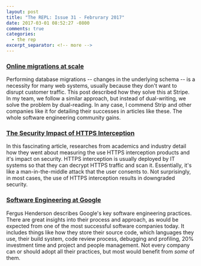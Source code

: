 ```yaml
---
layout: post
title: "The REPL: Issue 31 - Februrary 2017"
date: 2017-03-01 08:52:27 -0800
comments: true
categories:
  - the rep
excerpt_separator: <!-- more -->
---
```


### [Online migrations at scale][migrations]

Performing database migrations -- changes in the underlying schema -- is a necessity for many web systems, usually because they don't want to disrupt customer traffic. This post described how they solve this at Stripe. In my team, we follow a similar approach, but instead of dual-writing, we solve the problem by dual-reading. In any case, I commend Strip and other companies like it for detailing their successes in articles like these. The whole software engineering community gains.

### [The Security Impact of HTTPS Interception][interception]

In this fascinating article, researches from academics and industry detail how they went about measuring the use  HTTPS interception products and it's impact on security. HTTPS interception is usually deployed by IT systems so that they can decrypt HTTPS traffic and scan it. Essentially, it's like a man-in-the-middle attack that the user consents to. Not surprisingly, in most cases, the use of HTTPS interception results in downgraded security.

### [Software Engineering at Google][google]

Fergus Henderson describes Google's key software engineering practices. There are great insights into their process and approach, as would be expected from one of the most successful software companies today. It includes things like how they store their source code, which languages they use, their build system, code review process, debugging and profiling, 20% investment time and project and people management. Not every company can or should adopt all their practices, but most would benefit from *some* of them.

[migrations]: https://stripe.com/blog/online-migrations
[interception]: https://jhalderm.com/pub/papers/interception-ndss17.pdf
[google]: https://arxiv.org/pdf/1702.01715.pdf
